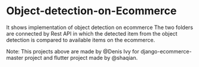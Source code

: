 # Object-detection-on-Ecommerce
It shows implementation of object detection on ecommerce
The two folders are connected by Rest API in which the detected item from the object detection is compared to available items on the ecommerce.

Note: This projects above are made by @Denis Ivy for django-ecommerce-master project and flutter project made by @shaqian.
